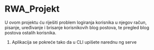 # RWA_Projekt


U ovom projektu ću riješiti problem logiranja korisnika u njegov
račun, pisanje, uređivanje i brisanje korisnikovih
blog postova, te pregled blog postova ostalih korisnika.

1. Aplikacija se pokreće tako da u CLI upišete narednu ng serve
